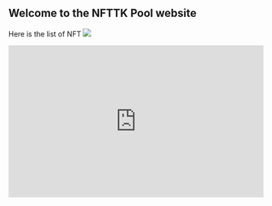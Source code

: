 ## Welcome to the NFTTK Pool website

Here is the list of NFT
<img src="http://dweb.link/ipfs/Qme7x7ft7CZCJ5XJAdQPqScL6TLdoS2uxk4g2h7AmzJnuj">

<iframe src="https://stakada.io/embed/stats?pool_id=0f87725d29b3bc6cbbe7c2b0f6ffbdabf40f01225a1573763d7578ae&custom_metric_value=$9,522.13&custom_metric_caption=USD donated" width="100%" height="300" style="max-width:750px;" frameborder="0" scrolling="no"></iframe>
